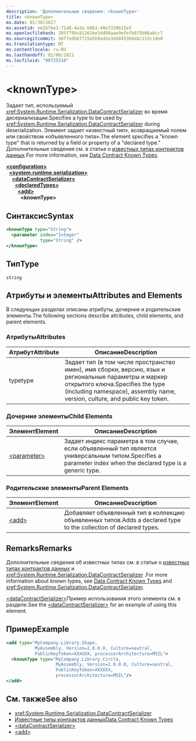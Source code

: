 ```yaml
---
description: 'Дополнительные сведения: <knownType>'
title: <knownType>
ms.date: 03/30/2017
ms.assetid: ee2b7be3-7148-4a3a-b861-48e7330615e5
ms.openlocfilehash: 205f799c81263be3dd08aae9efefb975b06a0cc7
ms.sourcegitcommit: ddf7edb67715a5b9a45e3dd44536dabc153c1de0
ms.translationtype: MT
ms.contentlocale: ru-RU
ms.lasthandoff: 02/06/2021
ms.locfileid: "99725510"
---
```

# \<knownType>

<span data-ttu-id="04888-102">Задает тип, используемый <xref:System.Runtime.Serialization.DataContractSerializer> во время десериализации.</span><span class="sxs-lookup"><span data-stu-id="04888-102">Specifies a type to be used by <xref:System.Runtime.Serialization.DataContractSerializer> during deserialization.</span></span> <span data-ttu-id="04888-103">Элемент задает «известный тип», возвращаемый полем или свойством «объявленного типа».</span><span class="sxs-lookup"><span data-stu-id="04888-103">The element specifies a "known type" that is returned by a field or property of a "declared type."</span></span> <span data-ttu-id="04888-104">Дополнительные сведения см. в статье о [известных типах контрактов данных](../../../wcf/feature-details/data-contract-known-types.md).</span><span class="sxs-lookup"><span data-stu-id="04888-104">For more information, see [Data Contract Known Types](../../../wcf/feature-details/data-contract-known-types.md).</span></span>  
  
[**\<configuration>**](../configuration-element.md)\
&nbsp;&nbsp;[**\<system.runtime.serialization>**](system-runtime-serialization.md)\
&nbsp;&nbsp;&nbsp;&nbsp;[**\<dataContractSerializer>**](datacontractserializer.md)\
&nbsp;&nbsp;&nbsp;&nbsp;&nbsp;&nbsp;[**\<declaredTypes>**](declaredtypes.md)\
&nbsp;&nbsp;&nbsp;&nbsp;&nbsp;&nbsp;&nbsp;&nbsp;[**\<add>**](add-of-declaredtypes-element.md)\
&nbsp;&nbsp;&nbsp;&nbsp;&nbsp;&nbsp;&nbsp;&nbsp;&nbsp;&nbsp;**\<knownType>**  
  
## <a name="syntax"></a><span data-ttu-id="04888-105">Синтаксис</span><span class="sxs-lookup"><span data-stu-id="04888-105">Syntax</span></span>  
  
```xml  
<knownType type="String">
  <parameter index="Integer"
             type="String" />
</knownType>
```  
  
## <a name="type"></a><span data-ttu-id="04888-106">Тип</span><span class="sxs-lookup"><span data-stu-id="04888-106">Type</span></span>  

 `string`  
  
## <a name="attributes-and-elements"></a><span data-ttu-id="04888-107">Атрибуты и элементы</span><span class="sxs-lookup"><span data-stu-id="04888-107">Attributes and Elements</span></span>  

 <span data-ttu-id="04888-108">В следующих разделах описаны атрибуты, дочерние и родительские элементы.</span><span class="sxs-lookup"><span data-stu-id="04888-108">The following sections describe attributes, child elements, and parent elements.</span></span>  
  
### <a name="attributes"></a><span data-ttu-id="04888-109">Атрибуты</span><span class="sxs-lookup"><span data-stu-id="04888-109">Attributes</span></span>  
  
|<span data-ttu-id="04888-110">Атрибут</span><span class="sxs-lookup"><span data-stu-id="04888-110">Attribute</span></span>|<span data-ttu-id="04888-111">Описание</span><span class="sxs-lookup"><span data-stu-id="04888-111">Description</span></span>|  
|---------------|-----------------|  
|<span data-ttu-id="04888-112">type</span><span class="sxs-lookup"><span data-stu-id="04888-112">type</span></span>|<span data-ttu-id="04888-113">Задает тип (в том числе пространство имен), имя сборки, версию, язык и региональные параметры и маркер открытого ключа.</span><span class="sxs-lookup"><span data-stu-id="04888-113">Specifies the type (including namespace), assembly name, version, culture, and public key token.</span></span>|  
  
### <a name="child-elements"></a><span data-ttu-id="04888-114">Дочерние элементы</span><span class="sxs-lookup"><span data-stu-id="04888-114">Child Elements</span></span>  
  
|<span data-ttu-id="04888-115">Элемент</span><span class="sxs-lookup"><span data-stu-id="04888-115">Element</span></span>|<span data-ttu-id="04888-116">Описание</span><span class="sxs-lookup"><span data-stu-id="04888-116">Description</span></span>|  
|-------------|-----------------|  
|[\<parameter>](parameter.md)|<span data-ttu-id="04888-117">Задает индекс параметра в том случае, если объявленный тип является универсальным типом.</span><span class="sxs-lookup"><span data-stu-id="04888-117">Specifies a parameter index when the declared type is a generic type.</span></span>|  
  
### <a name="parent-elements"></a><span data-ttu-id="04888-118">Родительские элементы</span><span class="sxs-lookup"><span data-stu-id="04888-118">Parent Elements</span></span>  
  
|<span data-ttu-id="04888-119">Элемент</span><span class="sxs-lookup"><span data-stu-id="04888-119">Element</span></span>|<span data-ttu-id="04888-120">Описание</span><span class="sxs-lookup"><span data-stu-id="04888-120">Description</span></span>|  
|-------------|-----------------|  
|[\<add>](add-of-declaredtypes-element.md)|<span data-ttu-id="04888-121">Добавляет объявленный тип в коллекцию объявленных типов.</span><span class="sxs-lookup"><span data-stu-id="04888-121">Adds a declared type to the collection of declared types.</span></span>|  
  
## <a name="remarks"></a><span data-ttu-id="04888-122">Remarks</span><span class="sxs-lookup"><span data-stu-id="04888-122">Remarks</span></span>  

 <span data-ttu-id="04888-123">Дополнительные сведения об известных типах см. в статье о [известных типах контрактов данных](../../../wcf/feature-details/data-contract-known-types.md) и <xref:System.Runtime.Serialization.DataContractSerializer> .</span><span class="sxs-lookup"><span data-stu-id="04888-123">For more information about known types, see [Data Contract Known Types](../../../wcf/feature-details/data-contract-known-types.md) and <xref:System.Runtime.Serialization.DataContractSerializer>.</span></span>  
  
 <span data-ttu-id="04888-124">[\<dataContractSerializer>](datacontractserializer-element.md)Пример использования этого элемента см. в разделе.</span><span class="sxs-lookup"><span data-stu-id="04888-124">See the [\<dataContractSerializer>](datacontractserializer-element.md) for an example of using this element.</span></span>  
  
## <a name="example"></a><span data-ttu-id="04888-125">Пример</span><span class="sxs-lookup"><span data-stu-id="04888-125">Example</span></span>  
  
```xml  
<add type="MyCompany.Library.Shape,
           MyAssembly, Version=2.0.0.0, Culture=neutral,
           PublicKeyToken=XXXXXX, processorArchitecture=MSIL">
  <knownType type="MyCompany.Library.Circle,
                   MyAssembly, Version=2.0.0.0, Culture=neutral,
                   PublicKeyToken=XXXXXX,
                   processorArchitecture=MSIL"/>
</add>
```  
  
## <a name="see-also"></a><span data-ttu-id="04888-126">См. также</span><span class="sxs-lookup"><span data-stu-id="04888-126">See also</span></span>

- <xref:System.Runtime.Serialization.DataContractSerializer>
- [<span data-ttu-id="04888-127">Известные типы контрактов данных</span><span class="sxs-lookup"><span data-stu-id="04888-127">Data Contract Known Types</span></span>](../../../wcf/feature-details/data-contract-known-types.md)
- [\<dataContractSerializer>](datacontractserializer-element.md)
- [\<add>](add-of-declaredtypes-element.md)
